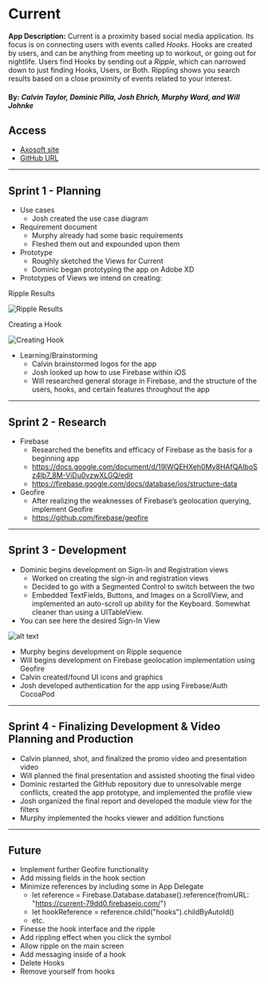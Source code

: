 Current
======
**App Description:** Current is a proximity based social media application.  Its focus is on connecting users with events called _Hooks_.  Hooks are created by users, and can be anything from meeting up to workout, or going out for nightlife.  Users find Hooks by sending out a _Ripple_, which can narrowed down to just finding Hooks, Users, or Both.  Rippling shows you search results based on a close proximity of events related to your interest.


#### By: _Calvin Taylor, Dominic Pilla, Josh Ehrich, Murphy Ward, and Will Johnke_


## Access
* [Axosoft site](https://current.axosoft.com)
* [GitHub URL](https://github.com/djpkvf/Current.git)


---
## Sprint 1 - Planning
* Use cases
   * Josh created the use case diagram
* Requirement document
   * Murphy already had some basic requirements
   * Fleshed them out and expounded upon them
* Prototype
   * Roughly sketched the Views for Current
   * Dominic began prototyping the app on Adobe XD
* Prototypes of Views we intend on creating:


Ripple Results

![Ripple Results][logo]


[logo]: https://github.com/djpkvf/Current/blob/features/images/iPhone%206-7-8%20%E2%80%93%203.png "Ripple Results"
Creating a Hook

![Creating Hook][logo]

[logo]: https://github.com/djpkvf/Current/blob/features/images/iPhone%206-7-8%20%E2%80%93%208.png "Creating a Hook"

* Learning/Brainstorming
   * Calvin brainstormed logos for the app
   * Josh looked up how to use Firebase within iOS
   * Will researched general storage in Firebase, and the structure of the users, hooks, and certain features throughout the app 
---
## Sprint 2 - Research
* Firebase
   * Researched the benefits and efficacy of Firebase as the basis for a beginning app
   * https://docs.google.com/document/d/19lWQEHXeh0Mv8HAfQAIboSz4lb7_8M-ViDu0vzwXLGQ/edit
   * https://firebase.google.com/docs/database/ios/structure-data
* Geofire
   * After realizing the weaknesses of Firebase’s geolocation querying, implement Geofire
   * https://github.com/firebase/geofire


---
## Sprint 3 - Development
* Dominic begins development on Sign-In and Registration views
   * Worked on creating the sign-in and registration views
   * Decided to go with a Segmented Control to switch between the two
   * Embedded TextFields, Buttons, and Images on a ScrollView, and implemented an auto-scroll up ability for the Keyboard.  Somewhat cleaner than using a UITableView.
* You can see here the desired Sign-In View


![alt text][logo]


[logo]: https://github.com/djpkvf/Current/blob/features/images/iPhone%206-7-8%20%E2%80%93%201.png "Sign-In Screen"
* Murphy begins development on Ripple sequence
* Will begins development on Firebase geolocation implementation using Geofire
* Calvin created/found UI icons and graphics
* Josh developed authentication for the app using Firebase/Auth CocoaPod




---
## Sprint 4 - Finalizing Development & Video Planning and Production
* Calvin planned, shot, and finalized the promo video and presentation video
* Will planned the final presentation and assisted shooting the final video
* Dominic restarted the GitHub repository due to unresolvable merge conflicts, created the app prototype, and implemented the profile view
* Josh organized the final report and developed the module view for the filters
* Murphy implemented the hooks viewer and addition functions
---
## Future
* Implement further Geofire functionality
* Add missing fields in the hook section
* Minimize references by including some in App Delegate
   *  let reference = Firebase.Database.database().reference(fromURL: "https://current-79dd0.firebaseio.com/")
   *  let hookReference = reference.child("hooks").childByAutoId()
   * etc.    
* Finesse the hook interface and the ripple
* Add rippling effect when you click the symbol
* Allow ripple on the main screen
* Add messaging inside of a hook
* Delete Hooks
* Remove yourself from hooks

